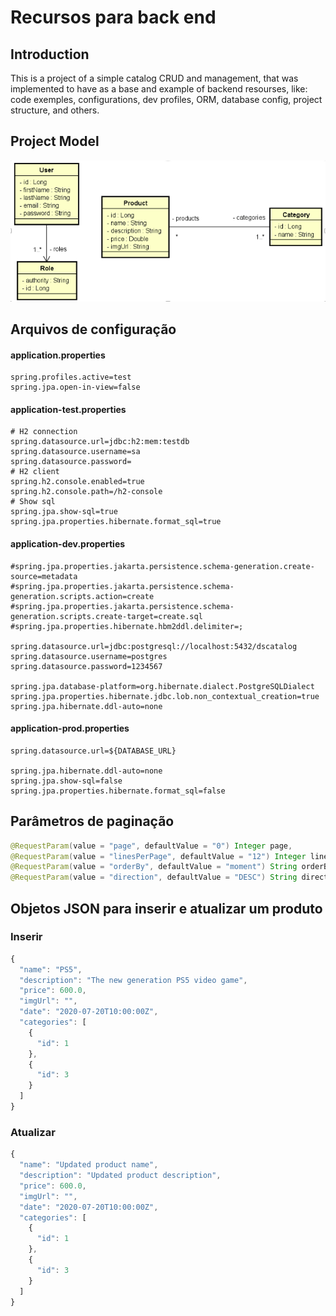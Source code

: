 
# Recursos para back end

## Introduction
This is a project of a simple catalog CRUD and management, that was implemented to have as a base and example of backend resourses, like: code exemples, configurations, dev profiles, ORM, database config, project structure, and others. 

## Project Model
![Project Model](/backend/assets/model-jo-catalog.png)

## Arquivos de configuração

#### application.properties
```
spring.profiles.active=test
spring.jpa.open-in-view=false
```

#### application-test.properties
```
# H2 connection
spring.datasource.url=jdbc:h2:mem:testdb
spring.datasource.username=sa
spring.datasource.password=
# H2 client
spring.h2.console.enabled=true
spring.h2.console.path=/h2-console
# Show sql
spring.jpa.show-sql=true
spring.jpa.properties.hibernate.format_sql=true
```

#### application-dev.properties
```
#spring.jpa.properties.jakarta.persistence.schema-generation.create-source=metadata
#spring.jpa.properties.jakarta.persistence.schema-generation.scripts.action=create
#spring.jpa.properties.jakarta.persistence.schema-generation.scripts.create-target=create.sql
#spring.jpa.properties.hibernate.hbm2ddl.delimiter=;

spring.datasource.url=jdbc:postgresql://localhost:5432/dscatalog
spring.datasource.username=postgres
spring.datasource.password=1234567

spring.jpa.database-platform=org.hibernate.dialect.PostgreSQLDialect
spring.jpa.properties.hibernate.jdbc.lob.non_contextual_creation=true
spring.jpa.hibernate.ddl-auto=none
```

#### application-prod.properties
```
spring.datasource.url=${DATABASE_URL}

spring.jpa.hibernate.ddl-auto=none
spring.jpa.show-sql=false
spring.jpa.properties.hibernate.format_sql=false
```

## Parâmetros de paginação
```java
@RequestParam(value = "page", defaultValue = "0") Integer page,
@RequestParam(value = "linesPerPage", defaultValue = "12") Integer linesPerPage,
@RequestParam(value = "orderBy", defaultValue = "moment") String orderBy,
@RequestParam(value = "direction", defaultValue = "DESC") String direction
```

## Objetos JSON para inserir e atualizar um produto

### Inserir
```javascript
{
  "name": "PS5",
  "description": "The new generation PS5 video game",
  "price": 600.0,
  "imgUrl": "",
  "date": "2020-07-20T10:00:00Z",
  "categories": [
    {
      "id": 1
    },
    {
      "id": 3
    }
  ]
}
```

### Atualizar
```javascript
{
  "name": "Updated product name",
  "description": "Updated product description",
  "price": 600.0,
  "imgUrl": "",
  "date": "2020-07-20T10:00:00Z",
  "categories": [
    {
      "id": 1
    },
    {
      "id": 3
    }
  ]
}
```
